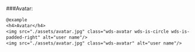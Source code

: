 ###Avatar:

	@example
	<h4>Avatar</h4>
	<img src="./assets/avatar.jpg" class="wds-avatar wds-is-circle wds-is-padded-right" alt="user name"/>
	<img src="./assets/avatar.jpg" class="wds-avatar" alt="user name"/>
